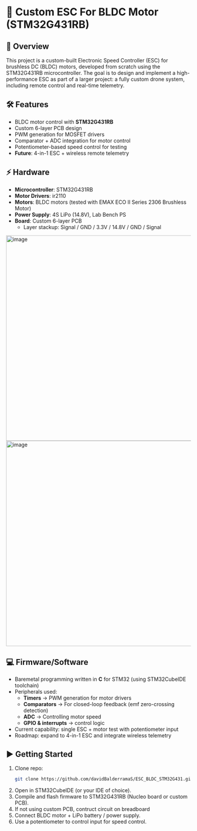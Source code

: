 # 🚀 **Custom ESC For BLDC Motor (STM32G431RB)**

## 📌 Overview
This project is a custom-built Electronic Speed Controller (ESC) for brushless DC (BLDC) motors, developed from scratch using the STM32G431RB microcontroller. The goal is to design and implement a high-performance ESC as part of a larger project: a fully custom drone system, including remote control and real-time telemetry.

## 🛠 Features
- BLDC motor control with **STM32G431RB**
- Custom 6-layer PCB design
- PWM generation for MOSFET drivers
- Comparator + ADC integration for motor control
- Potentiometer-based speed control for testing
- **Future**: 4-in-1 ESC + wireless remote telemetry

## ⚡ Hardware
- **Microcontroller**: STM32G431RB
- **Motor Drivers**: ir2110
- **Motors**: BLDC motors (tested with EMAX ECO II Series 2306 Brushless Motor)  
- **Power Supply**: 4S LiPo (14.8V), Lab Bench PS  
- **Board**: Custom 6-layer PCB  
  - Layer stackup: Signal / GND / 3.3V / 14.8V / GND / Signal  

<img width="720" height="558" alt="image" src="https://github.com/user-attachments/assets/173acfa6-a909-4492-b6d5-c53c06740d65" />
<img width="720" height="558" alt="image" src="https://github.com/user-attachments/assets/5eb03023-227d-4d3c-97fa-47defdb01d46" />



## 💻 Firmware/Software
- Baremetal programming written in **C** for STM32 (using STM32CubeIDE toolchain)  
- Peripherals used:
  - **Timers** → PWM generation for motor drivers
  - **Comparators** → For closed-loop feedback (emf zero-crossing detection)
  - **ADC** → Controlling motor speed  
  - **GPIO & interrupts** → control logic  
- Current capability: single ESC + motor test with potentiometer input  
- Roadmap: expand to 4-in-1 ESC and integrate wireless telemetry

## ▶️ Getting Started
1. Clone repo:
   ```bash
   git clone https://github.com/davidBalderramaS/ESC_BLDC_STM32G431.git
2. Open in STM32CubeIDE (or your IDE of choice).
3. Compile and flash firmware to STM32G431RB (Nucleo board or custom PCB).
4. If not using custom PCB, contruct circuit on breadboard 
5. Connect BLDC motor + LiPo battery / power supply.
6. Use a potentiometer to control input for speed control.





